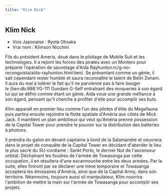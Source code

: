 ```yaml
---
title: "Klim Nick"
---
```


Klim Nick
---------





* Voix Japonaise : Ryota Ohsaka
* Vrai nom : Klimson Nicchini


Fils du président Ameria, doué dans le pilotage de Mobile Suit et les technologies. Il a rejoint les forces des pirates avec un Montero pour préparer l’opération de sauvetage d'Aida Rayhunton:rc/g-no-reconguista/aida-rayhunton.html:lien}. Se présentant comme un génie, il sait cependant rester humble et saura reconnaître le talent de Bellri Zenam. Il aura du mal à tolérer le fait qu'il ne parvienne pas à faire bouger le {lien:db:998:YG-111 Gundam G-Self  entraînant des moqueries à son égard lui qui se défini comme étant un génie. Aida voue une grande méfiance à son égard, pensant qu'il cherche à profiter d'elle pour accomplir ses buts. 


Klim apparaît en premier lieu comme l'un des pilotes d'élite du Megafauna puis partira ensuite rejoindre la flotte spatiale d'Améria aux côtés de Mick Jack. Il maintient un plan ambitieux qui veut qu'Améria prenne possession de la Capital Tower pour prendre le pouvoir sur la distribution des batteries à photons. 


Il prendra du galon en devant capitaine à bord de la Salamandre et oeuvrera dans le projet de conquête de la Capital Tower en décidant d'aborder le lieu le plus sacré du SU-cordisme : Sankt Porto, le dernier Nut de l'ascenseur orbital. Déchaînant les foudres de l'armée de Towasanga par cette occupation, il en résultera d'une escarmouche entre les deux armées. Par la suite, elles finiront par se déclarer une trève temporaire et Towasanga acceptera les émissaires d'Améria, ainsi que de la Capital Army, dans son territoire. Néanmoins, toujours aussi vil manipulateur, Klim nourrira l'ambition de mettre la main sur l'armée de Towasanga pour accomplir ses projets. 

